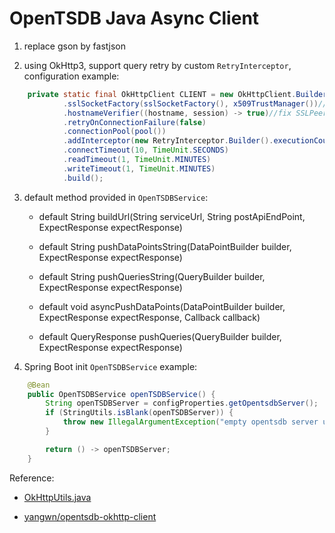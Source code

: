 # OpenTSDB Java Async Client

1. replace gson by fastjson

2. using OkHttp3, support query retry by custom `RetryInterceptor`, configuration example:

```java
    private static final OkHttpClient CLIENT = new OkHttpClient.Builder()
            .sslSocketFactory(sslSocketFactory(), x509TrustManager())//fix SSLHandshakeException
            .hostnameVerifier((hostname, session) -> true)//fix SSLPeerUnverifiedException
            .retryOnConnectionFailure(false)
            .connectionPool(pool())
            .addInterceptor(new RetryInterceptor.Builder().executionCount(3).retryInterval(1000).build())
            .connectTimeout(10, TimeUnit.SECONDS)
            .readTimeout(1, TimeUnit.MINUTES)
            .writeTimeout(1, TimeUnit.MINUTES)
            .build();
```

3. default method provided in `OpenTSDBService`:

    - default String buildUrl(String serviceUrl, String postApiEndPoint, ExpectResponse expectResponse)
    
    - default String pushDataPointsString(DataPointBuilder builder, ExpectResponse expectResponse)
    
    - default String pushQueriesString(QueryBuilder builder, ExpectResponse expectResponse)
    
    - default void asyncPushDataPoints(DataPointBuilder builder, ExpectResponse expectResponse, Callback callback)
    
    - default QueryResponse pushQueries(QueryBuilder builder, ExpectResponse expectResponse)
    
4. Spring Boot init `OpenTSDBService` example:

```java
    @Bean
    public OpenTSDBService openTSDBService() {
        String openTSDBServer = configProperties.getOpentsdbServer();
        if (StringUtils.isBlank(openTSDBServer)) {
            throw new IllegalArgumentException("empty opentsdb server url");
        }

        return () -> openTSDBServer;
    }
```


Reference:

- [OkHttpUtils.java](https://github.com/EwingTsai/spring-boot-faster/blob/master/common/src/main/java/ewing/common/utils/OkHttpUtils.java)

- [yangwn/opentsdb-okhttp-client](https://github.com/yangwn/opentsdb-okhttp-client)
